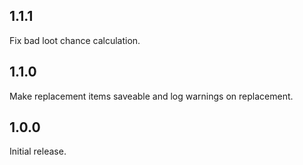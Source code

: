 ## 1.1.1

Fix bad loot chance calculation.

## 1.1.0

Make replacement items saveable and log warnings on replacement.

## 1.0.0

Initial release.

